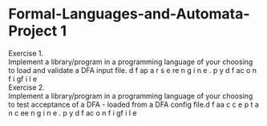 # Formal-Languages-and-Automata-Project 1 
Exercise 1.  <br />
Implement  a  library/program  in  a  programming  language  of your choosing to load and validate a DFA input file. d f ap a r s e re n g i n e . p y   d f ac o n f i gf i l e<br />
Exercise 2.<br />
Implement  a  library/program  in  a  programming  language  of your choosing to test acceptance of a DFA - loaded from a DFA config file.d f aa c c e p t a n c ee n g i n e . p y   d f ac o n f i gf i l e <w o r dt ot e s t>
